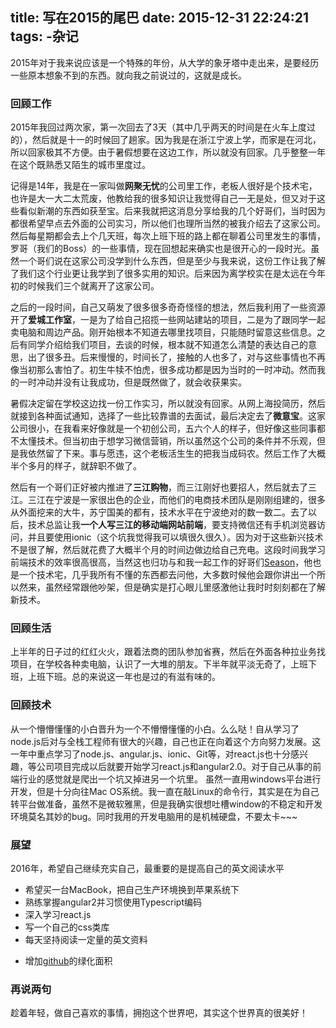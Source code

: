 title: 写在2015的尾巴
date: 2015-12-31 22:24:21
tags:
	-杂记
---

2015年对于我来说应该是一个特殊的年份，从大学的象牙塔中走出来，是要经历一些原本想象不到的东西。就向我之前说过的，这就是成长。

<!-- more -->

### 回顾工作
2015年我回过两次家，第一次回去了3天（其中几乎两天的时间是在火车上度过的），然后就是十一的时候回了趟家。因为我是在浙江宁波上学，而家是在河北，所以回家极其不方便。由于暑假想要在这边工作，所以就没有回家。几乎整整一年在这个既熟悉又陌生的城市里度过。

记得是14年，我是在一家叫做**网聚无忧**的公司里工作，老板人很好是个技术宅，也许是大一大二太荒废，他教给我的很多知识让我觉得自己一无是处，但又对于这些看似新潮的东西如获至宝。后来我就把这消息分享给我的几个好哥们，当时因为都很希望早点去外面的公司实习，所以他们也理所当然的被我介绍去了这家公司。然后每星期都会去上个几天班，每次上班下班的路上都在聊着公司里发生的事情，罗哥（我们的Boss）的一些事情，现在回想起来确实也是很开心的一段时光。虽然一个哥们说在这家公司没学到什么东西，但是至少与我来说，这份工作让我了解了我们这个行业更让我学到了很多实用的知识。后来因为离学校实在是太远在今年初的时候我们三个就离开了这家公司。

之后的一段时间，自己又萌发了很多很多奇奇怪怪的想法，然后我利用了一些资源开了**爱城工作室**，一是为了给自己招揽一些网站建站的项目，二是为了跟同学一起卖电脑和周边产品。刚开始根本不知道去哪里找项目，只能随时留意这些信息。之后有同学介绍给我们项目，去谈的时候，根本就不知道怎么清楚的表达自己的意思，出了很多丑。后来慢慢的，时间长了，接触的人也多了，对与这些事情也不再像当初那么害怕了。初生牛犊不怕虎，很多成功都是因为当时的一时冲动。然而我的一时冲动并没有让我成功，但是既然做了，就会收获果实。

暑假决定留在学校这边找一份工作实习，所以就没有回家。从网上海投简历，然后就接到各种面试通知，选择了一些比较靠谱的去面试，最后决定去了**微意宝**。这家公司很小，在我看来好像就是一个初创公司，五六个人的样子，但好像这些同事都不太懂技术。但当初由于想学习微信营销，所以虽然这个公司的条件并不乐观，但是我依然留了下来。事与愿违，这个老板活生生的把我当成码农。然后工作了大概半个多月的样子，就辞职不做了。

然后有一个哥们正好被内推进了**三江购物**，而三江刚好也要招人，然后就去了三江。三江在宁波是一家很出色的企业，而他们的电商技术团队是刚刚组建的，很多从外面挖来的大牛，苏宁国美的都有，技术水平在宁波绝对的数一数二。去了以后，技术总监让我**一个人写三江的移动端网站前端**，要支持微信还有手机浏览器访问，并且要使用ionic（这个坑我觉得我可以填很久很久）。因为对于这些新兴技术不是很了解，然后就花费了大概半个月的时间边做边给自己充电。这段时间我学习前端技术的效率很高很高，当然这也归功与和我一起工作的好哥们[Season](http://xnix.me/)，他也是一个技术宅，几乎我所有不懂的东西都去问他，大多数时候他会跟你讲出一个所以然来，虽然经常跟他吵架，但是确实是打心眼儿里感激他让我时时刻刻都在了解新技术。

<!-- ### 回顾感情
似乎是一个很遥远的过去，年初和前女友分手，当时刚好赶上放寒假，现在依然还记得那次回家的时候坐在火车上撕心裂肺的感觉，迎面来的一列列火车都像是要把我整个人拍碎。我是一个用情很深的人，所以被伤的也很深。也还好是回家了，家的温暖和哥们儿们的关心，让我慢慢从失落中走出来。 -->

### 回顾生活
上半年的日子过的红红火火，跟着法商的团队参加省赛，然后在外面各种拉业务找项目，在学校各种卖电脑，认识了一大堆的朋友。下半年就平淡无奇了，上班下班，上班下班。总的来说这一年也是过的有滋有味的。

### 回顾技术
从一个懵懵懂懂的小白晋升为一个不懵懵懂懂的小白。么么哒！自从学习了node.js后对与全栈工程师有很大的兴趣，自己也正在向着这个方向努力发展。这一年中重点学习了node.js、angular.js、ionic、Git等，对react.js也十分感兴趣，等公司项目完成以后就要开始学习react.js和angular2.0。对于自己从事的前端行业的感觉就是爬出一个坑又掉进另一个坑里。
虽然一直用windows平台进行开发，但是十分向往Mac OS系统。我一直在敲Linux的命令行，其实是在为自己转平台做准备，虽然不是微软雅黑，但是我确实很想吐槽window的不稳定和开发环境莫名其妙的bug。同时我用的开发电脑用的是机械硬盘，不要太卡~~~

### 展望
2016年，希望自己继续充实自己，最重要的是提高自己的英文阅读水平

* 希望买一台MacBook，把自己生产环境换到苹果系统下
* 熟练掌握angular2并习惯使用Typescript编码
* 深入学习react.js
* 写一个自己的css类库
* 每天坚持阅读一定量的英文资料
<!-- * 坚持博客周更 -->
* 增加[github](http://github.com/raineye)的绿化面积

### 再说两句
趁着年轻，做自己喜欢的事情，拥抱这个世界吧，其实这个世界真的很美好！
